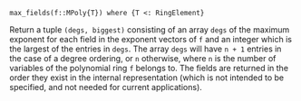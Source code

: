 ```
max_fields(f::MPoly{T}) where {T <: RingElement}
```

Return a tuple `(degs, biggest)` consisting of an array `degs` of the maximum exponent for each field in the exponent vectors of `f` and an integer which is the largest of the entries in `degs`. The array `degs` will have `n + 1` entries in the case of a degree ordering, or `n` otherwise, where `n` is the number of variables of the polynomial ring `f` belongs to. The fields are returned in the order they exist in the internal representation (which is not intended to be specified, and not needed for current applications).
